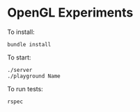 # OpenGL Experiments

To install:

```
bundle install
```

To start:

```
./server
./playground Name
```

To run tests:

```
rspec
```
